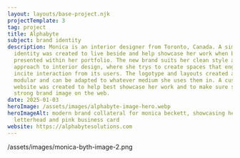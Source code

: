 ```yaml
---
layout: layouts/base-project.njk
projectTemplate: 3
tag: project
title: Alphabyte
subject: brand identity
description: Monica is an interior designer from Toronto, Canada. A simple brand
  identity was created to live beside and help showcase her work when being
  presented within her portfolio. The new brand suits her clean style and
  approach to interior design, where she trys to create spaces that engage and
  incite interaction from its users. The logotype and layouts created are
  modular and can be adapted to whatever medium she uses them in. A custom
  website was created to help best showcase her work and to make sure she has a
  strong brand image on the web.
date: 2025-01-03
heroImage: /assets/images/alphabyte-image-hero.webp
heroImageAlt: modern brand collateral for monica beckett, showcasing her logo on
  letterhead and pink business card
website: https://alphabytesolutions.com
---
```

/assets/images/monica-byth-image-2.png
